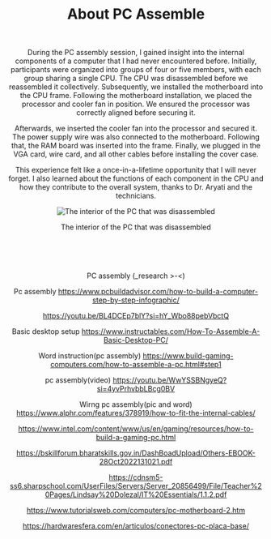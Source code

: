 <html>
 <div align="center">
<h1>About PC Assemble </h1>
<br>
    <p>During the PC assembly session, I gained insight into the internal components of a computer that I had never encountered before. Initially, participants were organized into groups of four or five members, with each group sharing a single CPU. The CPU was disassembled before we reassembled it collectively. Subsequently, we installed the motherboard into the CPU frame. Following the motherboard installation, we placed the processor and cooler fan in position. We ensured the processor was correctly aligned before securing it.

Afterwards, we inserted the cooler fan into the processor and secured it. The power supply wire was also connected to the motherboard. Following that, the RAM board was inserted into the frame. Finally, we plugged in the VGA card, wire card, and all other cables before installing the cover case.

This experience felt like a once-in-a-lifetime opportunity that I will never forget. I also learned about the functions of each component in the CPU and how they contribute to the overall system, thanks to Dr. Aryati and the technicians.
<br>
 
 <img src="https://www.your10.co.in/wp-content/uploads/2020/08/SMPS.jpg" alt="The interior of the PC that was disassembled"/>
    <p>The interior of the PC that was disassembled</p>
    <br><br><br>

PC assembly (_research >-<)

Pc assembly
https://www.pcbuildadvisor.com/how-to-build-a-computer-step-by-step-infographic/

https://youtu.be/BL4DCEp7blY?si=hY_Wbo88pebVbctQ

Basic desktop setup
https://www.instructables.com/How-To-Assemble-A-Basic-Desktop-PC/

Word instruction(pc assembly)
https://www.build-gaming-computers.com/how-to-assemble-a-pc.html#step1




pc assembly(video)
https://youtu.be/WwYSSBNgyeQ?si=4yvPrhvbbLBcg0BV

Wirng pc assembly(pic and word)
https://www.alphr.com/features/378919/how-to-fit-the-internal-cables/

https://www.intel.com/content/www/us/en/gaming/resources/how-to-build-a-gaming-pc.html

https://bskillforum.bharatskills.gov.in/DashBoadUpload/Others-EBOOK-28Oct2022131021.pdf

https://cdnsm5-ss6.sharpschool.com/UserFiles/Servers/Server_20856499/File/Teacher%20Pages/Lindsay%20Dolezal/IT%20Essentials/1.1.2.pdf

https://www.tutorialsweb.com/computers/pc-motherboard-2.htm

https://hardwaresfera.com/en/articulos/conectores-pc-placa-base/



</p>
    

